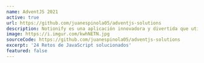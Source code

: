 ```yaml
---
name: AdventJS 2021
active: true
url: https://github.com/juanespinola05/adventjs-solutions
description: Notionify es una aplicación innovadora y divertida que utiliza tecnología de reconocimiento facial avanzado para crear un avatar personalizado al estilo de Notion. Con solo tomarte una selfie, Notionify genera un avatar que refleja tus rasgos faciales únicos y te permite personalizar aún más tu avatar para que se parezca a ti. Ya sea que quieras un avatar para representarte en Notion o simplemente quieras tener uno divertido, Notionify es la aplicación perfecta para ti. Descarga Notionify hoy y descubre cómo puedes transformar tu selfie en un avatar personalizado al estilo de Notion.
image: https://i.imgur.com/kwhNETN.jpg
sourceCode: https://github.com/juanespinola05/adventjs-solutions
excerpt: '24 Retos de JavaScript solucionados'
featured: false
---
```


